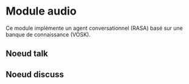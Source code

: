 # Module audio
Ce module implémente un agent conversationnel (RASA) basé sur une banque de connaissance (VOSK).


## Noeud talk


## Noeud discuss
